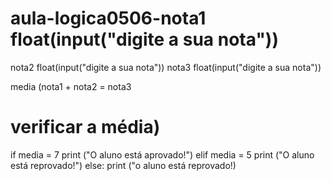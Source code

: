 # aula-logica0506-nota1 float(input("digite a sua nota"))
nota2 float(input("digite a sua nota"))
nota3 float(input("digite a sua nota"))

media (nota1 + nota2 = nota3 

# verificar a média)
if media = 7 
print ("O aluno está aprovado!")
elif media = 5 
print ("O aluno está reprovado!")
else: 
    print ("o aluno está reprovado!)
